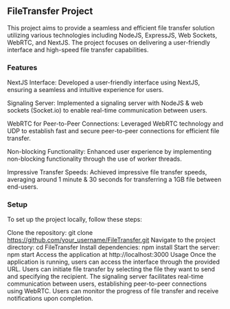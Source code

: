 ## FileTransfer Project
This project aims to provide a seamless and efficient file transfer solution utilizing various technologies including NodeJS, ExpressJS, Web Sockets, WebRTC, and NextJS. The project focuses on delivering a user-friendly interface and high-speed file transfer capabilities.

### Features
NextJS Interface: Developed a user-friendly interface using NextJS, ensuring a seamless and intuitive experience for users.

Signaling Server: Implemented a signaling server with NodeJS & web sockets (Socket.io) to enable real-time communication between users.

WebRTC for Peer-to-Peer Connections: Leveraged WebRTC technology and UDP to establish fast and secure peer-to-peer connections for efficient file transfer.

Non-blocking Functionality: Enhanced user experience by implementing non-blocking functionality through the use of worker threads.

Impressive Transfer Speeds: Achieved impressive file transfer speeds, averaging around 1 minute & 30 seconds for transferring a 1GB file between end-users.

### Setup
To set up the project locally, follow these steps:

Clone the repository: git clone https://github.com/your_username/FileTransfer.git
Navigate to the project directory: cd FileTransfer
Install dependencies: npm install
Start the server: npm start
Access the application at http://localhost:3000
Usage
Once the application is running, users can access the interface through the provided URL.
Users can initiate file transfer by selecting the file they want to send and specifying the recipient.
The signaling server facilitates real-time communication between users, establishing peer-to-peer connections using WebRTC.
Users can monitor the progress of file transfer and receive notifications upon completion.

